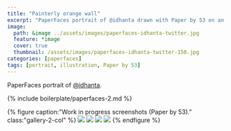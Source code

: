 ```yaml
---
title: "Painterly orange wall"
excerpt: "PaperFaces portrait of @idhanta drawn with Paper by 53 on an iPad."
image: 
  path: &image ../assets/images/paperfaces-idhanta-twitter.jpg 
  feature: *image
  cover: true
  thumbnail: /assets/images/paperfaces-idhanta-twitter-150.jpg
categories: [paperfaces]
tags: [portrait, illustration, Paper by 53]
---
```


PaperFaces portrait of [@idhanta](https://twitter.com/idhanta).

{% include boilerplate/paperfaces-2.md %}

{% figure caption:"Work in progress screenshots (Paper by 53)." class:"gallery-2-col" %}
[![](/assets/images/paperfaces-idhanta-process-1-600.jpg)](/assets/images/paperfaces-idhanta-process-1-lg.jpg)
[![](/assets/images/paperfaces-idhanta-process-2-600.jpg)](/assets/images/paperfaces-idhanta-process-2-lg.jpg)
[![](/assets/images/paperfaces-idhanta-process-3-600.jpg)](/assets/images/paperfaces-idhanta-process-3-lg.jpg)
[![](/assets/images/paperfaces-idhanta-process-4-600.jpg)](/assets/images/paperfaces-idhanta-process-4-lg.jpg)
{% endfigure %}
